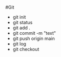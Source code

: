 #Git
* git init
* git status
* git add .
* git commit -m "text"
* git push origin main
* git log
* git checkout
